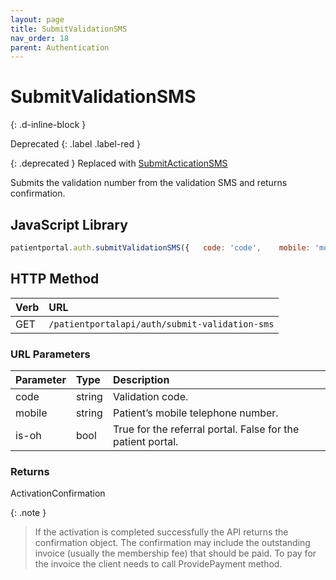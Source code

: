 ```yaml
---
layout: page
title: SubmitValidationSMS
nav_order: 18
parent: Authentication
---
```


# SubmitValidationSMS
{: .d-inline-block }

Deprecated
{: .label .label-red }

{: .deprecated }
Replaced with [SubmitActicationSMS](submitacticationsms)

Submits the validation number from the validation SMS and returns confirmation.

## JavaScript Library

```javascript
patientportal.auth.submitValidationSMS({   code: 'code',    mobile: 'mobile',    isOH: true   });
```

## HTTP Method

| Verb | URL                                           |
|:-----|:----------------------------------------------|
| GET  | `/patientportalapi/auth/submit-validation-sms`|

### URL Parameters

| Parameter | Type   | Description                                                 |
|:----------|:-------|:------------------------------------------------------------|
| code      | string | Validation code.                                            |
| mobile    | string | Patient’s mobile telephone number.                          |
| is-oh     | bool   | True for the referral portal. False for the patient portal. |

### Returns

ActivationConfirmation

{: .note }
> If the activation is completed successfully the API returns the confirmation object. The confirmation may include the outstanding invoice (usually the membership fee) that should be paid. To pay for the invoice the client needs to call ProvidePayment method.
